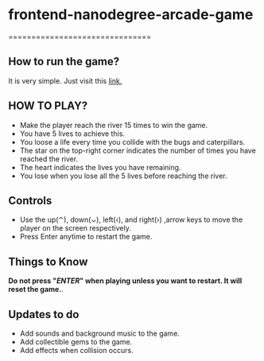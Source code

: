 # frontend-nanodegree-arcade-game
===============================

## How to run the game?
  It is very simple. Just visit this [link.](https://ashokviswa96.github.io/Arcade-Game/)

## HOW TO PLAY?

  * Make the player reach the river 15 times to win the game.
  * You have 5 lives to achieve this.
  * You loose a life every time you collide with the bugs and caterpillars.
  * The star on the top-right corner indicates the number of times you have reached the river.
  * The heart indicates the lives you have remaining.
  * You lose when you lose all the 5 lives before reaching the river.

## Controls
  * Use the up(⌃), down(⌄), left(‹), and right(›) ,arrow keys to move the player on the screen respectively.
  * Press Enter anytime to restart the game.


## Things to Know
  **Do not press "*ENTER*" when playing unless you want to restart. It will reset the game.**.

## Updates to do
  * Add sounds and background music to the game.
  * Add collectible gems to the game.
  * Add effects when collision occurs.
